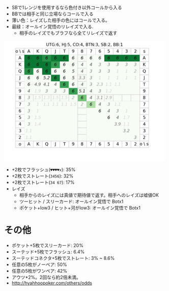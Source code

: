 - SBで1レンジを使用するなら色付き以外コールから入る
- BBでは相手と同じ立場ならコールで入る
- 薄い色：レイズした相手の色にはコールで入る。
- 最緑：オールイン覚悟のリレイズで入る.
  - 相手のレイズでもブラフなら全てリレイズで返す

![](./docs/Figure_2.png)
- +2枚でフラッシュ(`♥♥♥♥x`): 35%
- +2枚でストレート(`3456`): 32%
- +2枚でストレート(`34 67`): 17%
- レイズ
  - 相手からのレイズには真値で期待値で返す。相手へのレイズは嘘値OK
  - ツーヒット / スリーカード: オールイン覚悟で Botx1
  - ポケット+low3 / ヒット+河がlow3: オールイン覚悟で Botx1

# その他
- ポケット+5枚でスリーカード: 20%
- スーテッド+5枚でフラッシュ: 6.4%
- スーテッドコネクタ+5枚でストレート: 3% ~ 8.6%
- 任意の5枚がノーペア: 50%
- 任意の5枚がワンペア: 42%
- アウツ*2%。2回なら約2倍未満。
- http://hyahhoopoker.com/others/odds
